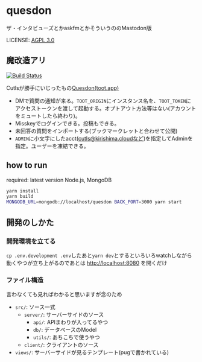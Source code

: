 # quesdon

ザ・インタビューズとかaskfmとかそういうののMastodon版

LICENSE: [AGPL 3.0](LICENSE)

## 魔改造アリ

[![Build Status](https://travis-ci.org/cutls/quesdon.svg?branch=misskey)](https://travis-ci.org/cutls/quesdon)

Cutlsが勝手にいじったもの[Quesdon(toot.app)](https://quesdon.toot.app)

* DMで質問の通知が来る。`TOOT_ORIGIN`にインスタンス名を、`TOOT_TOKEN`にアクセストークンを渡して起動する。オプトアウト方法等はない(アカウントをミュートしたら終わり)。
* Misskeyでログインできる。投稿もできる。
* 未回答の質問をインポートする(ブックマークレットと合わせて公開)
* `ADMIN`に小文字にしたacct(cutls@kirishima.cloudなど)を指定してAdminを指定。ユーザーを凍結できる。

## how to run

required: latest version Node.js, MongoDB

```sh
yarn install
yarn build
MONGODB_URL=mongodb://localhost/quesdon BACK_PORT=3000 yarn start
```

## 開発のしかた

### 開発環境を立てる

`cp .env.development .env`したあと`yarn dev`とするといろいろwatchしながら動くやつが立ち上がるのであとは <http://localhost:8080> を開くだけ

### ファイル構造

言わなくても見ればわかると思いますが念のため

- `src/`: ソース一式
    - `server/`: サーバーサイドのソース
        - `api/`: APIまわりが入ってるやつ
        - `db/`: データベースのModel
        - `utils/`: あちこちで使うやつ
    - `client/`: クライアントのソース
- `views/`: サーバーサイドが見るテンプレート(pugで書かれている)